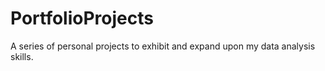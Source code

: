 # PortfolioProjects
A series of personal projects to exhibit and expand upon my data analysis skills.
